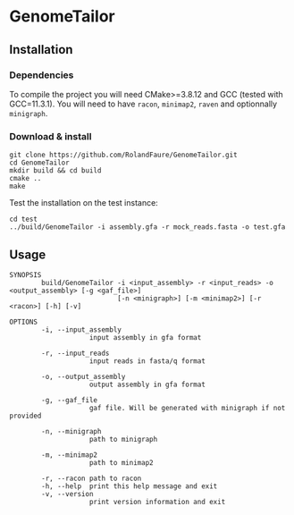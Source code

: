 # GenomeTailor

## Installation

### Dependencies

To compile the project you will need CMake>=3.8.12 and GCC (tested with GCC=11.3.1).
You will need to have `racon`, `minimap2`, `raven` and optionnally `minigraph`.

### Download & install

```
git clone https://github.com/RolandFaure/GenomeTailor.git
cd GenomeTailor
mkdir build && cd build
cmake ..
make
```

Test the installation on the test instance:
```
cd test
../build/GenomeTailor -i assembly.gfa -r mock_reads.fasta -o test.gfa
```

## Usage

```
SYNOPSIS
        build/GenomeTailor -i <input_assembly> -r <input_reads> -o <output_assembly> [-g <gaf_file>]
                           [-n <minigraph>] [-m <minimap2>] [-r <racon>] [-h] [-v]

OPTIONS
        -i, --input_assembly
                    input assembly in gfa format

        -r, --input_reads
                    input reads in fasta/q format

        -o, --output_assembly
                    output assembly in gfa format

        -g, --gaf_file
                    gaf file. Will be generated with minigraph if not provided

        -n, --minigraph
                    path to minigraph

        -m, --minimap2
                    path to minimap2

        -r, --racon path to racon
        -h, --help  print this help message and exit
        -v, --version
                    print version information and exit
```
